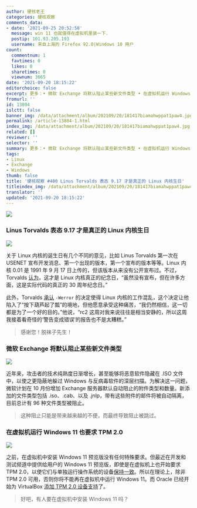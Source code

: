 ```yaml
---
author: 硬核老王
categories: 硬核观察
comments_data:
- date: '2021-09-25 20:52:58'
  message: win 11 也就值得在虚拟机里装一下.
  postip: 101.93.205.193
  username: 来自上海的 Firefox 92.0|Windows 10 用户
count:
  commentnum: 1
  favtimes: 0
  likes: 0
  sharetimes: 0
  viewnum: 3665
date: '2021-09-20 18:15:22'
editorchoice: false
excerpt: 更多：• 微软 Exchange 将默认阻止某些新文件类型 • 在虚拟机运行 Windows 11 也要求 TPM 2.0
fromurl: ''
id: 13804
islctt: false
banner_img: /data/attachment/album/202109/20/181417biamahwppat1paw4.jpg
permalink: /article-13804-1.html
index_img: /data/attachment/album/202109/20/181417biamahwppat1paw4.jpg
related: []
reviewer: ''
selector: ''
summary: 更多：• 微软 Exchange 将默认阻止某些新文件类型 • 在虚拟机运行 Windows 11 也要求 TPM 2.0
tags:
- Linux
- Exchange
- Windows
thumb: false
title: '硬核观察 #400 Linus Torvalds 表态 9.17 才是真正的 Linux 内核生日'
titleindex_img: /data/attachment/album/202109/20/181417biamahwppat1paw4.jpg
translator: ''
updated: '2021-09-20 18:15:22'
---
```


![](/data/attachment/album/202109/20/181417biamahwppat1paw4.jpg)


### Linus Torvalds 表态 9.17 才是真正的 Linux 内核生日


![](/data/attachment/album/202109/20/181430u59n3u3yu2qy493m.jpg)


关于 Linux 内核的诞生日有几个不同的意见，比如 Linus Torvalds 第一次在 USENET 宣布开发消息、第一个出现的版本，第一个宣布的版本等等。Linux 内核 0.01 是 1991 年 9 月 17 日上传的，但该版本从来没有公开宣布过。不过，Torvalds [认为](http://lkml.iu.edu/hypermail/linux/kernel/2109.2/03485.html)，这才是 Linux 内核真正的纪念日，“虽然没有宣布，但在许多方面，这是实际代码的真正的 30 周年纪念日。”


此外，Torvalds [承认](http://lkml.iu.edu/hypermail/linux/kernel/2109.2/04371.html) `-Werror` 的决定使得 Linux 内核的工作混乱，这个决定让他陷入了“按下葫芦起了瓢”的境地，但他愿意承受这种痛苦，“我仍然相信，这一切都是为了一个好的目的。”他说，“rc2 这周对我来说往往是相当安静的，所以这周我接着看奇怪的‘警告变成错误’的报告也不是太糟糕。”



> 
> 感谢您！脱袜子先生！
> 
> 
> 


### 微软 Exchange 将默认阻止某些新文件类型


![](/data/attachment/album/202109/20/181452c96djrjrr69djjdb.jpg)


近年来，攻击者的技术纯熟度日渐增长，甚至能够将恶意软件隐藏在 .ISO 文件中，以使之更隐蔽地躲过 Windows 与反病毒软件的深层扫描。为解决这一问题，微软计划在 10 月份增加 Exchange 服务器默认自动阻止的附件类型和数量。新添加的文件类型包括 .iso、.cab、以及 .jnlp，带有这些附件的邮件将被自动隔离，目前总计有 96 种文件类型被阻止。



> 
> 这种阻止只能是带来越来越的不便，而最终导致阻止被跳过。
> 
> 
> 


### 在虚拟机运行 Windows 11 也要求 TPM 2.0


![](/data/attachment/album/202109/20/181508w8qr4rekz8q4isrk.jpg)


之前，在虚拟机中安装 Windows 11 预览版没有任何特殊要求。但最近在开发和测试频道中提供给用户的 Windows 11 预览版，即使是在虚拟机上也开始要求 TPM 2.0，以使它们与单独运行操作系统的设备[保持一致](https://blogs.windows.com/windows-insider/2021/08/27/update-on-windows-11-minimum-system-requirements-and-the-pc-health-check-app/)。所以在理论上，除非 TPM 2.0 可用，否则你将不能再在虚拟机中运行 Windows 11。而 Oracle 已经开始为 VirtualBox [添加 TPM 2.0 设备支持](https://www.neowin.net/news/windows-11-may-work-with-virtualbox-as-oracle-apparently-preps-a-passthrough-driver-for-tpm/)了。



> 
> 好吧，有人要在虚拟机中安装 Windows 11 吗？
> 
> 
>